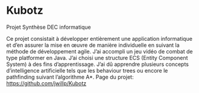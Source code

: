 # Kubotz
Projet Synthèse DEC informatique

Ce projet consistait à développer entièrement une application informatique et d’en assurer la mise en œuvre de manière individuelle en suivant la méthode de développement agile.  J’ai accompli un jeu vidéo de combat de type platformer en Java. J’ai choisi une structure ECS (Entity Component System) à des fins d’apprentissage. J’ai dû apprendre plusieurs concepts d’intelligence artificielle tels que les behaviour trees ou encore le pathfinding suivant l’algorithme A*.
Page du projet: https://github.com/jwillp/Kubotz
